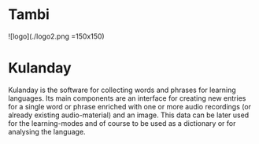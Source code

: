  <link rel="shortcut icon" type="image/x-icon" href="logo.ico">

# Tambi #
![logo](./logo2.png =150x150)

# Kulanday #

Kulanday is the software for collecting words and phrases for learning languages. Its main components are an interface for creating new entries for a single word or phrase enriched with one or more audio recordings (or already existing audio-material) and an image. This data can be later used for the learning-modes and of course to be used as a dictionary or for analysing the language.

